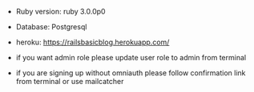 * Ruby version: ruby 3.0.0p0
* Database: Postgresql
* heroku: https://railsbasicblog.herokuapp.com/

* if you want admin role please update user role to admin from terminal
* if you are signing up without omniauth please follow confirmation link from terminal or use mailcatcher